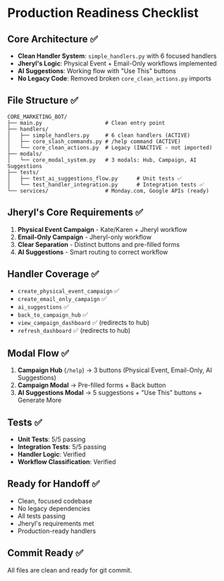 # Production Readiness Checklist

## Core Architecture ✅
- **Clean Handler System**: `simple_handlers.py` with 6 focused handlers
- **Jheryl's Logic**: Physical Event + Email-Only workflows implemented
- **AI Suggestions**: Working flow with "Use This" buttons
- **No Legacy Code**: Removed broken `core_clean_actions.py` imports

## File Structure ✅
```
CORE_MARKETING_BOT/
├── main.py                    # Clean entry point
├── handlers/
│   ├── simple_handlers.py     # 6 clean handlers (ACTIVE)
│   ├── core_slash_commands.py # /help command (ACTIVE)
│   └── core_clean_actions.py  # Legacy (INACTIVE - not imported)
├── modals/
│   └── core_modal_system.py   # 3 modals: Hub, Campaign, AI Suggestions
├── tests/
│   ├── test_ai_suggestions_flow.py      # Unit tests ✅
│   └── test_handler_integration.py      # Integration tests ✅
└── services/                  # Monday.com, Google APIs (ready)
```

## Jheryl's Core Requirements ✅
1. **Physical Event Campaign** - Kate/Karen + Jheryl workflow
2. **Email-Only Campaign** - Jheryl-only workflow  
3. **Clear Separation** - Distinct buttons and pre-filled forms
4. **AI Suggestions** - Smart routing to correct workflow

## Handler Coverage ✅
- `create_physical_event_campaign` ✅
- `create_email_only_campaign` ✅
- `ai_suggestions` ✅
- `back_to_campaign_hub` ✅
- `view_campaign_dashboard` ✅ (redirects to hub)
- `refresh_dashboard` ✅ (redirects to hub)

## Modal Flow ✅
1. **Campaign Hub** (`/help`) → 3 buttons (Physical Event, Email-Only, AI Suggestions)
2. **Campaign Modal** → Pre-filled forms + Back button
3. **AI Suggestions Modal** → 5 suggestions + "Use This" buttons + Generate More

## Tests ✅
- **Unit Tests**: 5/5 passing
- **Integration Tests**: 5/5 passing
- **Handler Logic**: Verified
- **Workflow Classification**: Verified

## Ready for Handoff ✅
- Clean, focused codebase
- No legacy dependencies
- All tests passing
- Jheryl's requirements met
- Production-ready handlers

## Commit Ready ✅
All files are clean and ready for git commit.